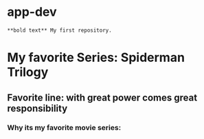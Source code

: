 # app-dev
	**bold text** My first repository.
# My favorite Series: Spiderman Trilogy
## Favorite line: with great power comes great responsibility
### Why its my favorite movie series: 
